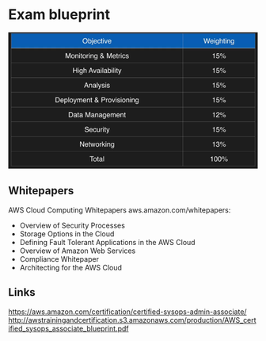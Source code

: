 # Exam blueprint

![alt](./images/blueprint.png)

## Whitepapers

AWS Cloud Computing Whitepapers aws.amazon.com/whitepapers:
* Overview of Security Processes
* Storage Options in the Cloud
* Defining Fault Tolerant Applications in the AWS Cloud
* Overview of Amazon Web Services
* Compliance Whitepaper
* Architecting for the AWS Cloud

## Links

https://aws.amazon.com/certification/certified-sysops-admin-associate/
http://awstrainingandcertification.s3.amazonaws.com/production/AWS_certified_sysops_associate_blueprint.pdf